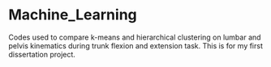 # Machine_Learning
Codes used to compare k-means and hierarchical clustering on lumbar and pelvis kinematics during trunk flexion and extension task. This is for my first dissertation project.
